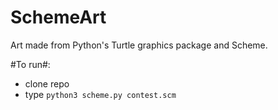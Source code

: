 # SchemeArt
Art made from Python's Turtle graphics package and Scheme.

#To run#: 
- clone repo
- type `python3 scheme.py contest.scm`
